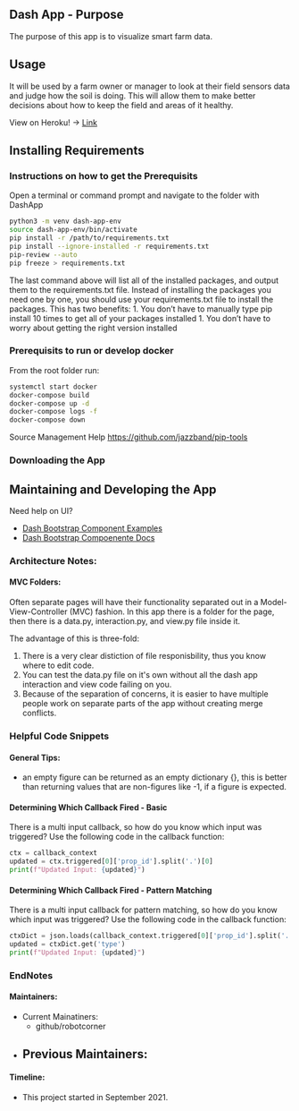 ## Dash App - Purpose
The purpose of this app is to visualize smart farm data.

## Usage
It will be used by a farm owner or manager to look at their field sensors data and judge how the soil is doing. This will allow them to make better decisions about how to keep the field and areas of it healthy.

View on Heroku! -> [Link]()

## Installing Requirements

### Instructions on how to get the Prerequisits

Open a terminal or command prompt and navigate to the folder with DashApp

```bash
python3 -m venv dash-app-env
source dash-app-env/bin/activate
pip install -r /path/to/requirements.txt
pip install --ignore-installed -r requirements.txt
pip-review --auto
pip freeze > requirements.txt
```

The last command above will list all of the installed packages, and output them to the requirements.txt file. Instead of installing the packages you need one by one, you should use your requirements.txt file to install the packages. This has two benefits:
    1. You don’t have to manually type pip install 10 times to get all of your packages installed
    1. You don’t have to worry about getting the right version installed


### Prerequisits to run or develop docker

From the root folder run:
```bash
systemctl start docker
docker-compose build
docker-compose up -d
docker-compose logs -f
docker-compose down
```

Source Management Help
https://github.com/jazzband/pip-tools

### Downloading the App

## Maintaining and Developing the App
Need help on UI? 
- [Dash Bootstrap Component Examples](https://github.com/facultyai/dash-bootstrap-components/tree/main/examples/python/advanced-component-usage)
- [Dash Bootstrap Compoenente Docs](https://dash-bootstrap-components.opensource.faculty.ai/)

### Architecture Notes:

#### MVC Folders:
Often separate pages will have their functionality separated out in a Model-View-Controller (MVC) fashion. In this app there is a folder for the page, then there is a data.py, interaction.py, and view.py file inside it.

The advantage of this is three-fold:
1. There is a very clear distiction of file responisbility, thus you know where to edit code.
2. You can test the data.py file on it's own without all the dash app interaction and view code failing on you.
3. Because of the separation of concerns, it is easier to have multiple people work on separate parts of the app without creating merge conflicts.

### Helpful Code Snippets

#### General Tips:
- an empty figure can be returned as an empty dictionary {}, this is better than returning values that are non-figures like -1, if a figure is expected. 

#### Determining Which Callback Fired - Basic

There is a multi input callback, so how do you know which input was triggered?
Use the following code in the callback function:
```python
ctx = callback_context
updated = ctx.triggered[0]['prop_id'].split('.')[0]
print(f"Updated Input: {updated}")
```

#### Determining Which Callback Fired - Pattern Matching

There is a multi input callback for pattern matching, so how do you know which input was triggered?
Use the following code in the callback function:
```python
ctxDict = json.loads(callback_context.triggered[0]['prop_id'].split('.')[0])
updated = ctxDict.get('type')
print(f"Updated Input: {updated}")
```


### EndNotes

#### Maintainers:
- Current Mainatiners:
    - github/robotcorner
- Previous Maintainers:
    - 

#### Timeline:
- This project started in September 2021.


